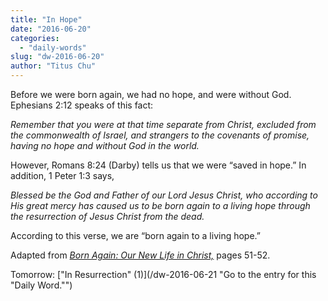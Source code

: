```yaml
---
title: "In Hope"
date: "2016-06-20"
categories: 
  - "daily-words"
slug: "dw-2016-06-20"
author: "Titus Chu"
---
```


Before we were born again, we had no hope, and were without God. Ephesians 2:12 speaks of this fact:

_Remember that you were at that time separate from Christ, excluded from the commonwealth of Israel, and strangers to the covenants of promise, having no hope and without God in the world._

However, Romans 8:24 (Darby) tells us that we were “saved in hope.” In addition, 1 Peter 1:3 says,

_Blessed be the God and Father of our Lord Jesus Christ, who according to His great mercy has caused us to be born again to a living hope through the resurrection of Jesus Christ from the dead._

According to this verse, we are “born again to a living hope.”

Adapted from _[Born Again: Our New Life in Christ,](/book-born-again/ "Go to the listing for this book.")_ pages 51-52.

Tomorrow: ["In Resurrection" (1)](/dw-2016-06-21 "Go to the entry for this "Daily Word."")
